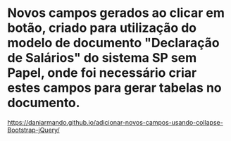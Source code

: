 # Novos campos gerados ao clicar em botão, criado para utilização do modelo de documento "Declaração de Salários" do sistema SP sem Papel, onde foi necessário criar estes campos para gerar tabelas no documento.

https://daniarmando.github.io/adicionar-novos-campos-usando-collapse-Bootstrap-jQuery/